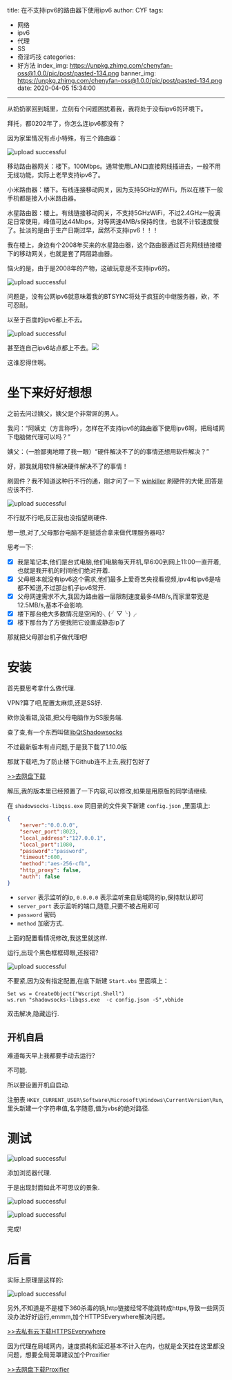 title: 在不支持ipv6的路由器下使用ipv6
author: CYF
tags:
  - 网络
  - ipv6
  - 代理
  - SS
  - 奇淫巧技
categories:
  - 好方法
index_img: https://unpkg.zhimg.com/chenyfan-oss@1.0.0/pic/post/pasted-134.png
banner_img: https://unpkg.zhimg.com/chenyfan-oss@1.0.0/pic/post/pasted-134.png
date: 2020-04-05 15:34:00
---
从奶奶家回到城里，立刻有个问题困扰着我，我将处于没有ipv6的环境下。

拜托，都0202年了，你怎么连ipv6都没有？

因为家里情况有点小特殊，有三个路由器：


![upload successful](https://unpkg.zhimg.com/chenyfan-oss@1.0.0/pic/post/pasted-127.png)

移动路由器网关：楼下。100Mbps。通常使用LAN口直接网线插进去，一般不用无线功能，实际上老早支持ipv6了。

小米路由器：楼下。有线连接移动网关，因为支持5GHz的WiFi，所以在楼下一般手机都是接入小米路由器。

水星路由器：楼上。有线链接移动网关，不支持5GHzWiFi，不过2.4GHz一般满足日常使用，峰值可达44Mbps，对等网速4MB/s保持的住，也就不计较速度慢了。扯淡的是由于生产日期过早，居然不支持ipv6！！！

我在楼上，身边有个2008年买来的水星路由器，这个路由器通过百兆网线链接楼下的移动网关，也就是套了两层路由器。

恼火的是，由于是2008年的产物，这破玩意是不支持ipv6的。


![upload successful](https://unpkg.zhimg.com/chenyfan-oss@1.0.0/pic/post/pasted-128.png)

问题是，没有公网ipv6就意味着我的BTSYNC将处于疯狂的中继服务器，欸，不可忍耐。

以至于百度的ipv6都上不去。

![upload successful](https://unpkg.zhimg.com/chenyfan-oss@1.0.0/pic/post/pasted-129.png)

甚至连自己ipv6站点都上不去。<img src="https://unpkg.zhimg.com/chenyfan-oss@1.0.0/pic/moji/huaji.png">

这谁忍得住啊。

# 坐下来好好想想

之前去问过姨父，姨父是个非常屌的男人。

我问：“阿姨丈（方言称呼），怎样在不支持ipv6的路由器下使用ipv6啊，把局域网下电脑做代理可以吗？”

姨父：（一脸鄙夷地瞟了我一眼）“硬件解决不了的的事情还想用软件解决？”

好，那我就用软件解决硬件解决不了的事情！

刷固件？我不知道这种行不行的通，刚才问了一下 [winkiller](https://winkiller.jamjams.xyz) 刷硬件的大佬,回答是应该不行.


![upload successful](https://unpkg.zhimg.com/chenyfan-oss@1.0.0/pic/post/pasted-130.png)

不行就不行吧,反正我也没指望刷硬件.

想一想,对了,父母那台电脑不是挺适合拿来做代理服务器吗?

思考一下:

- [x] 我是笔记本,他们是台式电脑,他们电脑每天开机,早6:00到网上11:00一直开着,也就是我开机的时间他们绝对开着.
- [x] 父母根本就没有ipv6这个需求,他们最多上爱奇艺央视看视频,ipv4和ipv6是啥都不知道,不过那台机子ipv6常开.
- [x] 父母网速需求不大,我因为路由器一层限制速度最多4MB/s,而家里带宽是12.5MB/s,基本不会影响.
- [x] 楼下那台绝大多数情况是空闲的╮(╯▽╰)╭
- [x] 楼下那台为了方便我把它设置成静态ip了

那就把父母那台机子做代理吧!

# 安装

首先要思考拿什么做代理.

VPN?算了吧,配置太麻烦,还是SS好.

欸你没看错,没错,把父母电脑作为SS服务端.

查了查,有一个东西叫做[libQtShadowsocks](https://github.com/shadowsocks/libQtShadowsocks/releases)

不过最新版本有点问题,于是我下载了1.10.0版

那就下载吧,为了防止楼下Github连不上去,我打包好了

<a class="btn" href="https://drive.cyfan.top/shadowsocks-libqss-v1.10.0-win64.zip"> >>去网盘下载
            </a>


解压,我的版本里已经预置了一下内容,可以修改,如果是用原版的同学请继续.

在 `shadowsocks-libqss.exe` 同目录的文件夹下新建 `config.json` ,里面填上:

```json
{  
    "server":"0.0.0.0",  
    "server_port":8023,  
    "local_address":"127.0.0.1",  
    "local_port":1080,  
    "password":"password",  
    "timeout":600,  
    "method":"aes-256-cfb",  
    "http_proxy": false,  
    "auth": false  
}
```

- `server` 表示监听的ip, `0.0.0.0` 表示监听来自局域网的ip,保持默认即可
- `server_port` 表示监听的端口,随意,只要不被占用即可
- `password` 密码
- `method` 加密方式.

上面的配置看情况修改,我这里就这样.

运行,出现个黑色框框碍眼,还报错?


![upload successful](https://unpkg.zhimg.com/chenyfan-oss@1.0.0/pic/post/pasted-132.png)

不要紧,因为没有指定配置,在底下新建 `Start.vbs` 里面填上：

```vbs
Set ws = CreateObject("Wscript.Shell")
ws.run "shadowsocks-libqss.exe  -c config.json -S",vbhide 
```

双击解决,隐藏运行.

## 开机自启

难道每天早上我都要手动去运行?

不可能.

所以要设置开机自启动.

注册表 `HKEY_CURRENT_USER\Software\Microsoft\Windows\CurrentVersion\Run`,里头新建一个字符串值,名字随意,值为vbs的绝对路径.

# 测试

![upload successful](https://unpkg.zhimg.com/chenyfan-oss@1.0.0/pic/post/pasted-133.png)

添加浏览器代理.

于是出现封面如此不可思议的景象.


![upload successful](https://unpkg.zhimg.com/chenyfan-oss@1.0.0/pic/post/pasted-134.png)

![upload successful](https://unpkg.zhimg.com/chenyfan-oss@1.0.0/pic/post/pasted-188.png)

完成!

# 后言

实际上原理是这样的:


![upload successful](https://unpkg.zhimg.com/chenyfan-oss@1.0.0/pic/post/pasted-135.png)

另外,不知道是不是楼下360杀毒的锅,http链接经常不能跳转成https,导致一些网页没办法好好运行,emmm,加个HTTPSEverywhere解决问题。

<a class="btn" href="https://pan.cyfan.top/%E6%8F%92%E4%BB%B6/crx/HTTPS_Everywhere.7z"> >>去私有云下载HTTPSEverywhere
            </a>
            
因为代理在局域网内，速度损耗和延迟基本不计入在内，也就是全天挂在这里都没问题，想要全局笼罩建议加个Proxifier


<a class="btn" href="https://drive.cyfan.top/PHPnow-1.5.6.zip"> >>去网盘下载Proxifier
            </a>